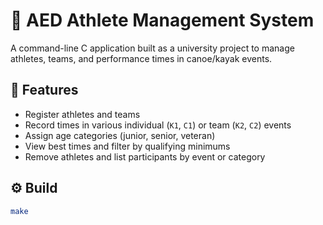 # 🛶 AED Athlete Management System

A command-line C application built as a university project to manage athletes, teams, and performance times in canoe/kayak events.

## 🎯 Features

- Register athletes and teams
- Record times in various individual (`K1`, `C1`) or team (`K2`, `C2`) events
- Assign age categories (junior, senior, veteran)
- View best times and filter by qualifying minimums
- Remove athletes and list participants by event or category

## ⚙️ Build

```bash
make
